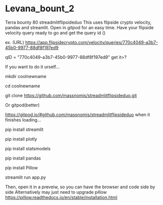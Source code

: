 # Levana_bount_2

Terra bounty 80
streadmlitflipsideduo
This uses flipside crypto velocity, pandas and streamlit. Open in gitpod for an easy time. Have your flipside velocity query ready to go and get the query id ()

ex. (URL) https://app.flipsidecrypto.com/velocity/queries/770c4049-a3b7-45b0-9977-88df8f197ed9

qID = "770c4049-a3b7-45b0-9977-88df8f197ed9" get it>?

If you want to do it urself...

mkdir coolnewname

cd coolnewname

git clone https://github.com/massnomis/streadmlitflipsideduo.git

Or gitpod(better)

https://gitpod.io/#github.com/massnomis/streadmlitflipsideduo
when it finishes loading...

pip install streamlit

pip install plotly

pip install statsmodels

pip install pandas

pip install Pillow

streamlit run app.py

Then, open it in a preveiw, so you can have the browser and code side by side Alternatively may just need to upgrade pillow https://pillow.readthedocs.io/en/stable/installation.html
